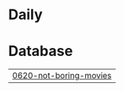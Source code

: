 # Daily


# Database
|  |
| ------- |
| [0620-not-boring-movies](https://github.com/tseungchihin/Daily/tree/master/0620-not-boring-movies) |